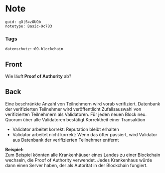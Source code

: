 # Note
```
guid: gO|S=zOUQb
notetype: Basic-9c783
```

### Tags
```
datenschutz::09-blockchain
```

## Front
Wie läuft<b> Proof of Authority</b> ab?

## Back
Eine beschränkte Anzahl von Teilnehmern wird vorab verifiziert. Datenbank der verifizierten Teilnehmer wird veröffentlicht 
Zufallsauswahl von verifizierten Teilnehmern als Validatoren. Für jeden neuen Block neu.
Quorum über alle Validatoren bestätigt Korrektheit einer Transaktion
<ul><li>Validator arbeitet korrekt: Reputation bleibt erhalten </li><li>Validator arbeitet nicht korrekt: Wenn das öfter passiert, wird Validator aus Datenbank der verifizierten Teilnehmer entfernt</li></ul><div><b>Beispiel:</b></div><div>Zum Beispiel könnten alle Krankenhäuser eines Landes zu einer Blockchain wechseln, die Proof of Authority verwendet. Jedes Krankenhaus würde dann einen Server haben, der als Autorität in der Blockchain fungiert.
</div>
